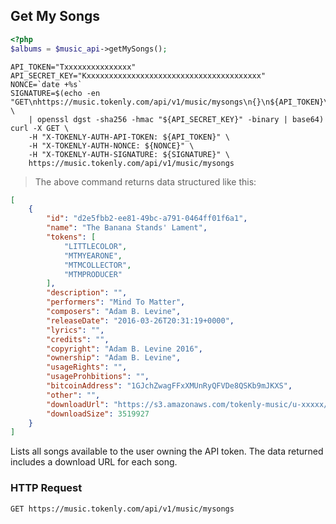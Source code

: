 ## Get My Songs


```php
<?php
$albums = $music_api->getMySongs();
```

```shell
API_TOKEN="Txxxxxxxxxxxxxxx"
API_SECRET_KEY="Kxxxxxxxxxxxxxxxxxxxxxxxxxxxxxxxxxxxxxxx"
NONCE=`date +%s`
SIGNATURE=$(echo -en "GET\nhttps://music.tokenly.com/api/v1/music/mysongs\n{}\n${API_TOKEN}\n${NONCE}" \
    | openssl dgst -sha256 -hmac "${API_SECRET_KEY}" -binary | base64)
curl -X GET \
    -H "X-TOKENLY-AUTH-API-TOKEN: ${API_TOKEN}" \
    -H "X-TOKENLY-AUTH-NONCE: ${NONCE}" \
    -H "X-TOKENLY-AUTH-SIGNATURE: ${SIGNATURE}" \
    https://music.tokenly.com/api/v1/music/mysongs
```

> The above command returns data structured like this:

```json
[
    {
        "id": "d2e5fbb2-ee81-49bc-a791-0464ff01f6a1",
        "name": "The Banana Stands' Lament",
        "tokens": [
            "LITTLECOLOR",
            "MTMYEARONE",
            "MTMCOLLECTOR",
            "MTMPRODUCER"
        ],
        "description": "",
        "performers": "Mind To Matter",
        "composers": "Adam B. Levine",
        "releaseDate": "2016-03-26T20:31:19+0000",
        "lyrics": "",
        "credits": "",
        "copyright": "Adam B. Levine 2016",
        "ownership": "Adam B. Levine",
        "usageRights": "",
        "usageProhbitions": "",
        "bitcoinAddress": "1GJchZwagFFxXMUnRyQFVDe8QSKb9mJKXS",
        "other": "",
        "downloadUrl": "https://s3.amazonaws.com/tokenly-music/u-xxxxx/a-xxxxx/s-xxxxx/xxxxx.mp3",
        "downloadSize": 3519927
    }
]
```

Lists all songs available to the user owning the API token.  The data returned includes a download URL for each song.

### HTTP Request

`GET https://music.tokenly.com/api/v1/music/mysongs`

